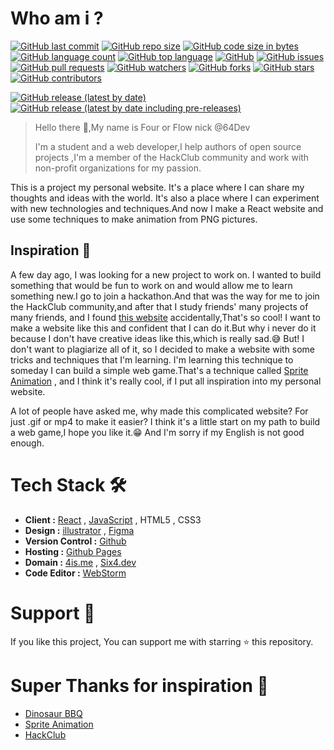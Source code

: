 # Who am i ?

[![GitHub last commit](https://img.shields.io/github/last-commit/64Dev/WhoAmI)](https://github.com/64Dev/WhoAmI/commits/main)
[![GitHub repo size](https://img.shields.io/github/repo-size/64Dev/WhoAmI)](https://github.com/64Dev/WhoAmI)
[![GitHub code size in bytes](https://img.shields.io/github/languages/code-size/64Dev/WhoAmI)](https://github.com/64Dev/WhoAmI)
[![GitHub language count](https://img.shields.io/github/languages/count/64Dev/WhoAmI)](https://github.com/64Dev/WhoAmI)
[![GitHub top language](https://img.shields.io/github/languages/top/64Dev/WhoAmI)](https://github.com/64Dev/WhoAmI)
[![GitHub](https://img.shields.io/github/license/64Dev/WhoAmI)](https://github.com/64Dev/WhoAmI/blob/main/LICENSE)
[![GitHub issues](https://img.shields.io/github/issues/64Dev/WhoAmI)](https://github.com/64Dev/WhoAmI/issues)
[![GitHub pull requests](https://img.shields.io/github/issues-pr/64Dev/WhoAmI)](https://github.com/64Dev/WhoAmI/pulls)
[![GitHub watchers](https://img.shields.io/github/watchers/64Dev/WhoAmI)](https://github.com/64Dev/WhoAmI/watchers)
[![GitHub forks](https://img.shields.io/github/forks/64Dev/WhoAmI)](https://github.com/64Dev/WhoAmI/network/members)
[![GitHub stars](https://img.shields.io/github/stars/64Dev/WhoAmI)](https://github.com/64Dev/WhoAmI/stargazers)
[![GitHub contributors](https://img.shields.io/github/contributors/64Dev/WhoAmI)](https://github.com/64Dev/WhoAmI/graphs/contributors)

[![GitHub release (latest by date)](https://img.shields.io/github/v/release/64Dev/WhoAmI)](https://github.com/64Dev/WhoAmI/releases)
[![GitHub release (latest by date including pre-releases)](https://img.shields.io/github/v/release/64Dev/WhoAmI?include_prereleases)](https://github.com/64Dev/WhoAmI/releases)

> Hello there 👋,My name is Four or Flow nick @64Dev
> 
> I'm a student and a web developer,I help authors of open source projects ,I'm a member of the HackClub community and
> work with non-profit organizations for my passion.

This is a project my personal website. It's a place where I can share my thoughts and ideas with the world. It's also a
place
where I can experiment with new technologies and techniques.And now I make a React website and use some techniques to
make animation from PNG pictures.
## Inspiration 🌱
A few day ago, I was looking for a new project to work on. I wanted to build something that would be fun to work on and
would allow me to learn something new.I go to join a hackathon.And that was the way for me to join the HackClub
community,and after
that I study friends' many projects of many friends, and I found [this website](https://www.dinosaurbbq.org/)
accidentally,That's so cool! I want to make a website like this and confident that I can do it.But why i never do it
because I don't have creative ideas like this,which is really sad.😅
But! I don't want to plagiarize all of it, so I decided to make a website with some tricks and techniques that I'm
learning. I'm learning this technique to someday I can build a simple web game.That's a technique
called [Sprite Animation](https://www.youtube.com/watch?v=3b7FyIxWW94&list=PL4cUxeGkcC9iHDnQfTHEVVceOEBsOf07i&index=1)
, and I think it's really cool, if I put all inspiration into my personal website.

A lot of people have asked me, why made this complicated website? For just .gif or mp4 to make it easier? I think it's a
little start on my path to build a web game,I hope you like it.😁 And I'm sorry if my English is not good enough.
# Tech Stack 🛠

- **Client :** [React](https://reactjs.org/) , [JavaScript](https://www.javascript.com/) , HTML5 , CSS3
- **Design :** [illustrator](https://www.adobe.com/products/illustrator.html) , [Figma](https://www.figma.com/)
- **Version Control :** [Github](https://github.com/64Dev/WhoAmI)
- **Hosting :** [Github Pages](https://pages.github.com/)
- **Domain :** [4is.me](https://4is.me) , [Six4.dev](https://six4.dev)
- **Code Editor :** [WebStorm](https://www.jetbrains.com/webstorm/)

# Support 🙏

If you like this project, You can support me with starring ⭐ this repository.

# Super Thanks for inspiration 🙏

- [Dinosaur BBQ](https://www.dinosaurbbq.org/)
- [Sprite Animation](https://www.youtube.com/watch?v=3b7FyIxWW94&list=PL4cUxeGkcC9iHDnQfTHEVVceOEBsOf07i&index=1)
- [HackClub](https://hackclub.com/)
